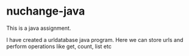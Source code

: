 # nuchange-java

This is a java assignment. 

I have created a urldatabase java program. Here we can store urls and perform operations like get, count, list etc
